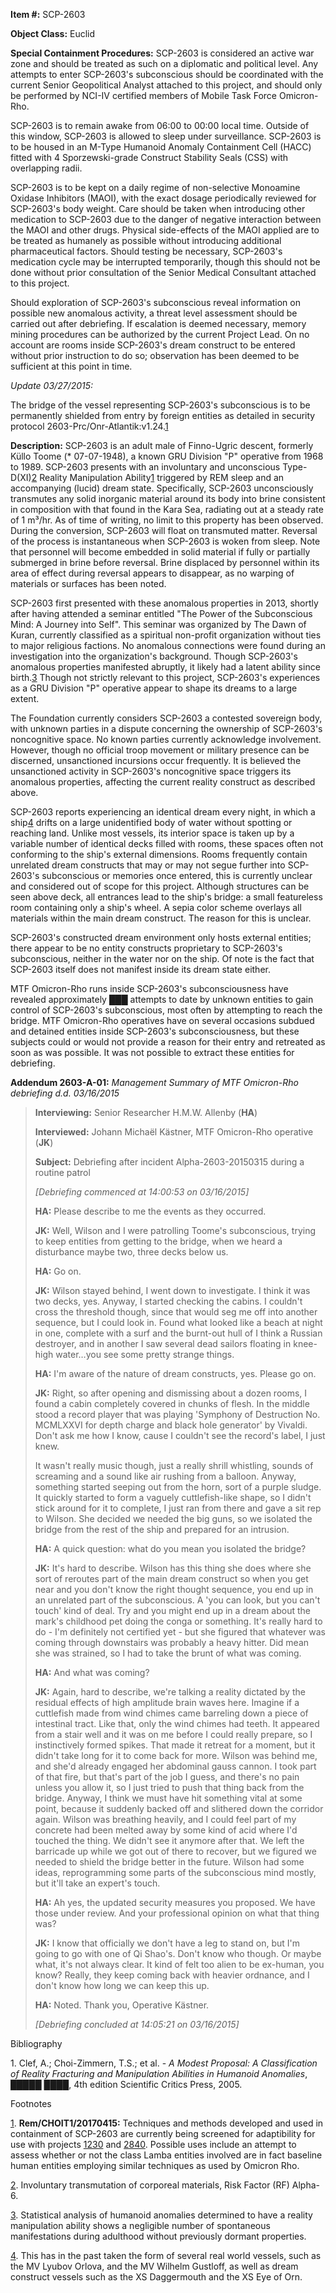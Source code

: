**Item #:** SCP-2603

**Object Class:** Euclid

**Special Containment Procedures:** SCP-2603 is considered an active war zone and should be treated as such on a diplomatic and political level. Any attempts to enter SCP-2603's subconscious should be coordinated with the current Senior Geopolitical Analyst attached to this project, and should only be performed by NCI-IV certified members of Mobile Task Force Omicron-Rho.

SCP-2603 is to remain awake from 06:00 to 00:00 local time. Outside of this window, SCP-2603 is allowed to sleep under surveillance. SCP-2603 is to be housed in an M-Type Humanoid Anomaly Containment Cell (HACC) fitted with 4 Sporzewski-grade Construct Stability Seals (CSS) with overlapping radii.

SCP-2603 is to be kept on a daily regime of non-selective Monoamine Oxidase Inhibitors (MAOI), with the exact dosage periodically reviewed for SCP-2603's body weight. Care should be taken when introducing other medication to SCP-2603 due to the danger of negative interaction between the MAOI and other drugs. Physical side-effects of the MAOI applied are to be treated as humanely as possible without introducing additional pharmaceutical factors. Should testing be necessary, SCP-2603's medication cycle may be interrupted temporarily, though this should not be done without prior consultation of the Senior Medical Consultant attached to this project.

Should exploration of SCP-2603's subconscious reveal information on possible new anomalous activity, a threat level assessment should be carried out after debriefing. If escalation is deemed necessary, memory mining procedures can be authorized by the current Project Lead. On no account are rooms inside SCP-2603's dream construct to be entered without prior instruction to do so; observation has been deemed to be sufficient at this point in time.

_Update 03/27/2015:_

The bridge of the vessel representing SCP-2603's subconscious is to be permanently shielded from entry by foreign entities as detailed in security protocol 2603-Prc/Onr-Atlantik:v1.24.[1](javascript:;)

**Description:** SCP-2603 is an adult male of Finno-Ugric descent, formerly Küllo Toome (\* 07-07-1948), a known GRU Division "P" operative from 1968 to 1989. SCP-2603 presents with an involuntary and unconscious Type-D(XI)[2](javascript:;) Reality Manipulation Ability[1](javascript:;) triggered by REM sleep and an accompanying (lucid) dream state. Specifically, SCP-2603 unconsciously transmutes any solid inorganic material around its body into brine consistent in composition with that found in the Kara Sea, radiating out at a steady rate of 1 m³/hr. As of time of writing, no limit to this property has been observed. During the conversion, SCP-2603 will float on transmuted matter. Reversal of the process is instantaneous when SCP-2603 is woken from sleep. Note that personnel will become embedded in solid material if fully or partially submerged in brine before reversal. Brine displaced by personnel within its area of effect during reversal appears to disappear, as no warping of materials or surfaces has been noted.

SCP-2603 first presented with these anomalous properties in 2013, shortly after having attended a seminar entitled "The Power of the Subconscious Mind: A Journey into Self". This seminar was organized by The Dawn of Kuran, currently classified as a spiritual non-profit organization without ties to major religious factions. No anomalous connections were found during an investigation into the organization's background. Though SCP-2603's anomalous properties manifested abruptly, it likely had a latent ability since birth.[3](javascript:;) Though not strictly relevant to this project, SCP-2603's experiences as a GRU Division "P" operative appear to shape its dreams to a large extent.

The Foundation currently considers SCP-2603 a contested sovereign body, with unknown parties in a dispute concerning the ownership of SCP-2603's noncognitive space. No known parties currently acknowledge involvement. However, though no official troop movement or military presence can be discerned, unsanctioned incursions occur frequently. It is believed the unsanctioned activity in SCP-2603's noncognitive space triggers its anomalous properties, affecting the current reality construct as described above.

SCP-2603 reports experiencing an identical dream every night, in which a ship[4](javascript:;) drifts on a large unidentified body of water without spotting or reaching land. Unlike most vessels, its interior space is taken up by a variable number of identical decks filled with rooms, these spaces often not conforming to the ship's external dimensions. Rooms frequently contain unrelated dream constructs that may or may not segue further into SCP-2603's subconscious or memories once entered, this is currently unclear and considered out of scope for this project. Although structures can be seen above deck, all entrances lead to the ship's bridge: a small featureless room containing only a ship's wheel. A sepia color scheme overlays all materials within the main dream construct. The reason for this is unclear.

SCP-2603's constructed dream environment only hosts external entities; there appear to be no entity constructs proprietary to SCP-2603's subconscious, neither in the water nor on the ship. Of note is the fact that SCP-2603 itself does not manifest inside its dream state either.

MTF Omicron-Rho runs inside SCP-2603's subconsciousness have revealed approximately ███ attempts to date by unknown entities to gain control of SCP-2603's subconscious, most often by attempting to reach the bridge. MTF Omicron-Rho operatives have on several occasions subdued and detained entities inside SCP-2603's subconsciousness, but these subjects could or would not provide a reason for their entry and retreated as soon as was possible. It was not possible to extract these entities for debriefing.

**Addendum 2603-A-01:** _Management Summary of MTF Omicron-Rho debriefing d.d. 03/16/2015_

> **Interviewing:** Senior Researcher H.M.W. Allenby (**HA**)
> 
> **Interviewed:** Johann Michaël Kästner, MTF Omicron-Rho operative (**JK**)
> 
> **Subject:** Debriefing after incident Alpha-2603-20150315 during a routine patrol
> 
> _\[Debriefing commenced at 14:00:53 on 03/16/2015\]_
> 
> **HA:** Please describe to me the events as they occurred.
> 
> **JK:** Well, Wilson and I were patrolling Toome's subconscious, trying to keep entities from getting to the bridge, when we heard a disturbance maybe two, three decks below us.
> 
> **HA:** Go on.
> 
> **JK:** Wilson stayed behind, I went down to investigate. I think it was two decks, yes. Anyway, I started checking the cabins. I couldn't cross the threshold though, since that would seg me off into another sequence, but I could look in. Found what looked like a beach at night in one, complete with a surf and the burnt-out hull of I think a Russian destroyer, and in another I saw several dead sailors floating in knee-high water…you see some pretty strange things.
> 
> **HA:** I'm aware of the nature of dream constructs, yes. Please go on.
> 
> **JK:** Right, so after opening and dismissing about a dozen rooms, I found a cabin completely covered in chunks of flesh. In the middle stood a record player that was playing 'Symphony of Destruction No. MCMLXXVI for depth charge and black hole generator' by Vivaldi. Don't ask me how I know, cause I couldn't see the record's label, I just knew.
> 
> It wasn't really music though, just a really shrill whistling, sounds of screaming and a sound like air rushing from a balloon. Anyway, something started seeping out from the horn, sort of a purple sludge. It quickly started to form a vaguely cuttlefish-like shape, so I didn't stick around for it to complete, I just ran from there and gave a sit rep to Wilson. She decided we needed the big guns, so we isolated the bridge from the rest of the ship and prepared for an intrusion.
> 
> **HA:** A quick question: what do you mean you isolated the bridge?
> 
> **JK:** It's hard to describe. Wilson has this thing she does where she sort of reroutes part of the main dream construct so when you get near and you don't know the right thought sequence, you end up in an unrelated part of the subconscious. A 'you can look, but you can't touch' kind of deal. Try and you might end up in a dream about the mark's childhood pet doing the conga or something. It's really hard to do - I'm definitely not certified yet - but she figured that whatever was coming through downstairs was probably a heavy hitter. Did mean she was strained, so I had to take the brunt of what was coming.
> 
> **HA:** And what was coming?
> 
> **JK:** Again, hard to describe, we're talking a reality dictated by the residual effects of high amplitude brain waves here. Imagine if a cuttlefish made from wind chimes came barreling down a piece of intestinal tract. Like that, only the wind chimes had teeth. It appeared from a stair well and it was on me before I could really prepare, so I instinctively formed spikes. That made it retreat for a moment, but it didn't take long for it to come back for more. Wilson was behind me, and she'd already engaged her abdominal gauss cannon. I took part of that fire, but that's part of the job I guess, and there's no pain unless you allow it, so I just tried to push that thing back from the bridge. Anyway, I think we must have hit something vital at some point, because it suddenly backed off and slithered down the corridor again. Wilson was breathing heavily, and I could feel part of my concrete had been melted away by some kind of acid where I'd touched the thing. We didn't see it anymore after that. We left the barricade up while we got out of there to recover, but we figured we needed to shield the bridge better in the future. Wilson had some ideas, reprogramming some parts of the subconscious mind mostly, but it'll take an expert's touch.
> 
> **HA:** Ah yes, the updated security measures you proposed. We have those under review. And your professional opinion on what that thing was?
> 
> **JK:** I know that officially we don't have a leg to stand on, but I'm going to go with one of Qi Shao's. Don't know who though. Or maybe what, it's not always clear. It kind of felt too alien to be ex-human, you know? Really, they keep coming back with heavier ordnance, and I don't know how long we can keep this up.
> 
> **HA:** Noted. Thank you, Operative Kästner.
> 
> _\[Debriefing concluded at 14:05:21 on 03/16/2015\]_

Bibliography

1\. Clef, A.; Choi-Zimmern, T.S.; et al. - _A Modest Proposal: A Classification of Reality Fracturing and Manipulation Abilities in Humanoid Anomalies_, █████ ████, 4th edition Scientific Critics Press, 2005.

Footnotes

[1](javascript:;). **Rem/CHOIT1/20170415:** Techniques and methods developed and used in containment of SCP-2603 are currently being screened for adaptibility for use with projects [1230](/scp-1230) and [2840](/scp-2840). Possible uses include an attempt to assess whether or not the class Lamba entities involved are in fact baseline human entities employing similar techniques as used by Omicron Rho.

[2](javascript:;). Involuntary transmutation of corporeal materials, Risk Factor (RF) Alpha-6.

[3](javascript:;). Statistical analysis of humanoid anomalies determined to have a reality manipulation ability shows a negligible number of spontaneous manifestations during adulthood without previously dormant properties.

[4](javascript:;). This has in the past taken the form of several real world vessels, such as the MV Lyubov Orlova, and the MV Wilhelm Gustloff, as well as dream construct vessels such as the XS Daggermouth and the XS Eye of Orn.